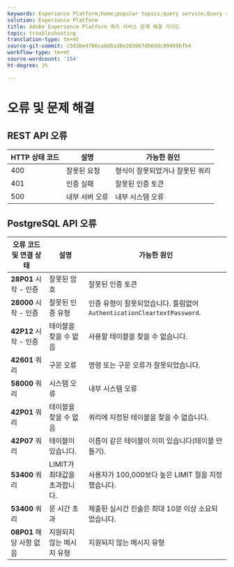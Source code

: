 ```yaml
---
keywords: Experience Platform;home;popular topics;query service;Query service;troubleshooting guide;faq;troubleshooting;
solution: Experience Platform
title: Adobe Experience Platform 쿼리 서비스 문제 해결 가이드
topic: troubleshooting
translation-type: tm+mt
source-git-commit: c5d3be4706ca6d6a30e203067db6ddc894b9bfb4
workflow-type: tm+mt
source-wordcount: '154'
ht-degree: 3%

---
```



# 오류 및 문제 해결

## REST API 오류

| HTTP 상태 코드 | 설명 | 가능한 원인 |
| ---------------- | ----------- | --------------- |
| 400 | 잘못된 요청 | 형식이 잘못되었거나 잘못된 쿼리 |
| 401 | 인증 실패 | 잘못된 인증 토큰 |
| 500 | 내부 서버 오류 | 내부 시스템 오류 |

## PostgreSQL API 오류

| 오류 코드 및 연결 상태 | 설명 | 가능한 원인 |
| ------------------------------- | ----------- | -------------- |
| **28P01** 시작 - 인증 | 잘못된 암호 | 잘못된 인증 토큰 |
| **28000** 시작 - 인증 | 잘못된 인증 유형 | 인증 유형이 잘못되었습니다. 틀림없어 `AuthenticationCleartextPassword`. |
| **42P12** 시작 - 인증 | 테이블을 찾을 수 없음 | 사용할 테이블을 찾을 수 없습니다. |
| **42601** 쿼리 | 구문 오류 | 명령 또는 구문 오류가 잘못되었습니다. |
| **58000** 쿼리 | 시스템 오류 | 내부 시스템 오류 |
| **42P01** 쿼리 | 테이블을 찾을 수 없음 | 쿼리에 지정된 테이블을 찾을 수 없습니다. |
| **42P07** 쿼리 | 테이블이 있습니다. | 이름이 같은 테이블이 이미 있습니다(테이블 만들기). |
| **53400** 쿼리 | LIMIT가 최대값을 초과합니다. | 사용자가 100,000보다 높은 LIMIT 절을 지정했습니다. |
| **53400** 쿼리 | 문 시간 초과 | 제출된 실시간 진술은 최대 10분 이상 소요되었습니다. |
| **08P01** 해당 사항 없음 | 지원되지 않는 메시지 유형 | 지원되지 않는 메시지 유형 |
